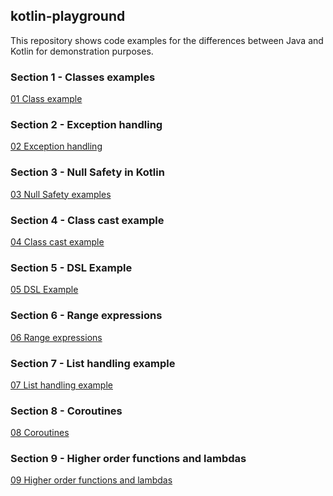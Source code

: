 ## kotlin-playground
This repository shows code examples for the differences between Java and 
Kotlin for demonstration purposes.

### Section 1 -  Classes examples
[01 Class example](src/main/kotlin/01classesExample.kt)

### Section 2 - Exception handling
[02 Exception handling](src/main/kotlin/02exceptionExample.kt)

### Section 3 - Null Safety in Kotlin
[03 Null Safety examples](src/main/kotlin/03nullsafetyExample.kt)

### Section 4 -  Class cast example
[04 Class cast example](src/main/kotlin/04classCastExample.kt)

### Section 5 - DSL Example
[05 DSL Example](src/main/kotlin/05dslExample.kt)

### Section 6 - Range expressions
[06 Range expressions](src/main/kotlin/06rangeExpressions.kt)

### Section 7 -  List handling example
[07 List handling example](src/main/kotlin/07listhandlingExample.kt)

### Section 8 - Coroutines
[08 Coroutines](src/main/kotlin/08coroutines.kt)

### Section 9 - Higher order functions and lambdas
[09 Higher order functions and lambdas](src/main/kotlin/09higherOrderFunctionsAndLambdas.kt)
